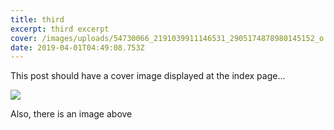 ```yaml
---
title: third
excerpt: third excerpt
cover: /images/uploads/54730066_2191039911146531_2905174878980145152_o.jpg
date: 2019-04-01T04:49:08.753Z
---
```

This post should have a cover image displayed at the index page...



![](/images/uploads/diaryphotogalleryvertical_fs-s91-004_001_default.jpg)

Also, there is an image above
